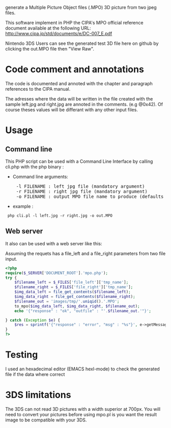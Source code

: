 generate a Multiple Picture Object files (.MPO) 3D picture from two jpeg files.

This software implement in PHP the CIPA's MPO official reference document
available at the following URL: http://www.cipa.jp/std/documents/e/DC-007_E.pdf

Nintendo 3DS Users can see the generated test 3D file here
on github by clicking the out.MPO file then "View Raw".

# Code comment and annotations

The code is documented and annoted with the chapter and paragraph references to the CIPA manual.

The adresses where the data will be written in the file created with the sample left.jpg and right.jpg are annoted in the comments.
(e.g @0x42). Of course theses values will be differant with any other input files.

# Usage

## Command line

This PHP script can be used with a Command Line Interface by calling cli.php with the php binary : 

* Command line arguments:

<pre>
	-l FILENAME : left jpg file (mandatory argument)
	-r FILENAME : right jpg file (mandatory argument)
	-o FILENAME : output MPO file name to produce (defaults to out.mpo)
</pre>

* example :

```
 php cli.pl -l left.jpg -r right.jpg -o out.MPO
```

## Web server
It also can be used with a web server like this:

 Assuming the requets has a file_left and a file_right parameters from two file input.

```PHP
<?php
require($_SERVER['DOCUMENT_ROOT'].'mpo.php');
try {
    $filename_left = $_FILES['file_left']['tmp_name'];
    $filename_right = $_FILES['file_right']['tmp_name'];
    $img_data_left = file_get_contents($filename_left);
    $img_data_right = file_get_contents($filename_right);
    $filename_out = 'images/tmp/'.uniqid().'.MPO';
    to_mpo($img_data_left, $img_data_right, $filename_out);
    echo '{"response" : "ok", "outfile" : "'.$filename_out.'"}';

} catch (Exception $e) {
    $res = sprintf('{"response" : "error", "msg" : "%s"}', e->getMessage());
}
?>
```

# Testing

I used an hexadecimal editor (EMACS hexl-mode) to check the generated file if the data where correct

# 3DS limitations

The 3DS can not read 3D pictures with a width superior at 700px.
You will need to convert your pictures before using mpo.pl is you want
the result image to be compatible with your 3DS.

